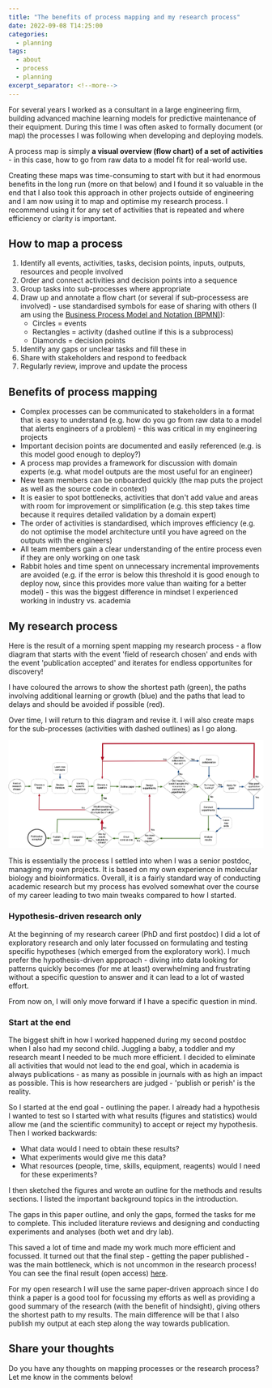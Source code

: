 ```yaml
---
title: "The benefits of process mapping and my research process"
date: 2022-09-08 T14:25:00
categories:
  - planning
tags:
  - about
  - process
  - planning
excerpt_separator: <!--more-->
---
```


For several years I worked as a consultant in a large engineering firm, building advanced machine learning models for predictive maintenance of their equipment. During this time I was often asked to formally document (or map) the processes I was following when developing and deploying models. 

A process map is simply **a visual overview (flow chart) of a set of activities** - in this case, how to go from raw data to a model fit for real-world use. 

Creating these maps was time-consuming to start with but it had enormous benefits in the long run (more on that below) and I found it so valuable in the end that I also took this approach in other projects outside of engineering and I am now using it to map and optimise my research process. I recommend using it for any set of activities that is repeated and where efficiency or clarity is important.

## How to map a process
1. Identify all events, activities, tasks, decision points, inputs, outputs, resources and people involved
2. Order and connect activities and decision points into a sequence
3. Group tasks into sub-processes where appropriate
4. Draw up and annotate a flow chart (or several if sub-processess are involved) - use standardised symbols for ease of sharing with others (I am using the [Business Process Model and Notation (BPMN)][bpmn]):
   - Circles = events
   - Rectangles = activity (dashed outline if this is a subprocess)
   - Diamonds = decision points
5. Identify any gaps or unclear tasks and fill these in
6. Share with stakeholders and respond to feedback
7. Regularly review, improve and update the process

## Benefits of process mapping
- Complex processes can be communicated to stakeholders in a format that is easy to understand (e.g. how do you go from raw data to a model that alerts engineers of a problem) - this was critical in my engineering projects
- Important decision points are documented and easily referenced (e.g. is this model good enough to deploy?)
- A process map provides a framework for discussion with domain experts (e.g. what model outputs are the most useful for an engineer)
- New team members can be onboarded quickly (the map puts the project as well as the source code in context)
- It is easier to spot bottlenecks, activities that don't add value and areas with room for improvement or simplification (e.g. this step takes time because it requires detailed validation by a domain expert)
- The order of activities is standardised, which improves efficiency (e.g. do not optimise the model architecture until you have agreed on the outputs with the engineers)
- All team members gain a clear understanding of the entire process even if they are only working on one task
- Rabbit holes and time spent on unnecessary incremental improvements are avoided (e.g. if the error is below this threshold it is good enough to deploy now, since this provides more value than waiting for a better model) - this was the biggest difference in mindset I experienced working in industry vs. academia

## My research process

Here is the result of a morning spent mapping my research process - a flow diagram that starts with the event 'field of research chosen' and ends with the event 'publication accepted' and iterates for endless opportunites for discovery!

I have coloured the arrows to show the shortest path (green), the paths involving additional learning or growth (blue) and the paths that lead to delays and should be avoided if possible (red).

Over time, I will return to this diagram and revise it. I will also create maps for the sub-processes (activities with dashed outlines) as I go along.

![My research process](/assets/images/process-research.jpg)

This is essentially the process I settled into when I was a senior postdoc, managing my own projects. It is based on my own experience in molecular biology and bioinformatics. Overall, it is a fairly standard way of conducting academic research but my process has evolved somewhat over the course of my career leading to two main tweaks compared to how I started.

###  Hypothesis-driven research only

At the beginning of my research career (PhD and first postdoc) I did a lot of exploratory research and only later focussed on formulating and testing specific hypotheses (which emerged from the exploratory work). I much prefer the hypothesis-driven appproach - diving into data looking for patterns quickly becomes (for me at least) overwhelming and frustrating without a specific question to answer and it can lead to a lot of wasted effort. 

From now on, I will only move forward if I have a specific question in mind. 

### Start at the end
The biggest shift in how I worked happened during my second postdoc when I also had my second child. Juggling a baby, a toddler and my research meant I needed to be much more efficient. I decided to eliminate all activities that would not lead to the end goal, which in academia is always publications - as many as possible in journals with as high an impact as possible. This is how researchers are judged - 'publish or perish' is the reality.

So I started at the end goal - outlining the paper. I already had a hypothesis I wanted to test so I started with what results (figures and statistics) would allow me (and the scientific community) to accept or reject my hypothesis. Then I worked backwards:
- What data would I need to obtain these results?
- What experiments would give me this data?
- What resources (people, time, skills, equipment, reagents) would I need for these experiments?

I then sketched the figures and wrote an outline for the methods and results sections. I listed the important background topics in the introduction. 

The gaps in this paper outline, and only the gaps, formed the tasks for me to complete. This included literature reviews and designing and conducting experiments and analyses (both wet and dry lab). 

This saved a lot of time and made my work much more efficient and focussed. It turned out that the final step - getting the paper published - was the main bottleneck, which is not uncommon in the research process! You can see the final result (open access) [here][pub-oiko-mtor].

For my open research I will use the same paper-driven approach since I do think a paper is a good tool for focussing my efforts as well as providing a good summary of the research (with the benefit of hindsight), giving others the shortest path to my results. The main difference will be that I also publish my output at each step along the way towards publication.

## Share your thoughts
Do you have any thoughts on mapping processes or the research process? Let me know in the comments below!

[bpmn]: https://www.bpmnquickguide.com/view-bpmn-quick-guide/
[pub-oiko-mtor]: https://bmcgenomics.biomedcentral.com/articles/10.1186/s12864-019-6277-x